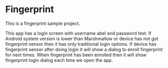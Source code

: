 # Fingerprint

This is a fingerprint sample project. 

This app has a login screen with username abel and password test. If Android system version is lower than Marshmallow or device has not got fingerprint sensor then it has only traditional login options. If device has fingerprint sensor after doing login it will show a dialog to enroll fingerprint for next times. When fingerprint has been enrolled then it will show fingerprint login dialog each time we open the app.
